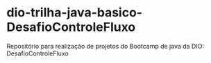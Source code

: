 # dio-trilha-java-basico-DesafioControleFluxo
Repositório para realização de projetos do Bootcamp de java da DIO: DesafioControleFluxo
